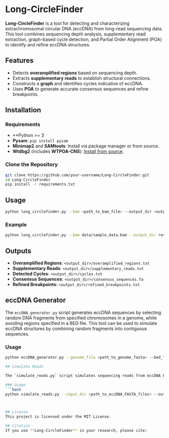 
# Long-CircleFinder

**Long-CircleFinder** is a tool for detecting and characterizing extrachromosomal circular DNA (eccDNA) from long-read sequencing data. This tool combines sequencing depth analysis, supplementary read extraction, graph-based cycle detection, and Partial Order Alignment (POA) to identify and refine eccDNA structures.

## Features
- Detects **overamplified regions** based on sequencing depth.
- Extracts **supplementary reads** to establish structural connections.
- Constructs a **graph** and identifies cycles indicative of eccDNA.
- Uses **POA** to generate accurate consensus sequences and refine breakpoints.

## Installation

### Requirements
- **Python >= 3 
- **Pysam**: `pip install pysam`
- **Minimap2** and **SAMtools**: Install via package manager or from source.
- **Wtdbg2** (includes **WTPOA-CNS**): [Install from source](https://github.com/ruanjue/wtdbg2).

### Clone the Repository
```bash
git clone https://github.com/your-username/Long-CircleFinder.git
cd Long-CircleFinder
pip install -r requirements.txt
```

## Usage
```bash
python long_circlefinder.py --bam <path_to_bam_file> --output_dir <output_directory> --reference_genome <path_to_reference_genome> --min_support <min_support_value> --depth <sequencing_depth>
```

### Example
```bash
python long_circlefinder.py --bam data/sample_data.bam --output_dir results/ --reference_genome reference.fa --min_support 3 --depth 30
```

## Outputs
- **Overamplified Regions**: `<output_dir>/overamplified_regions.txt`
- **Supplementary Reads**: `<output_dir>/supplementary_reads.txt`
- **Detected Cycles**: `<output_dir>/cycles.txt`
- **Consensus Sequences**: `<output_dir>/consensus_sequences.fa`
- **Refined Breakpoints**: `<output_dir>/refined_breakpoints.txt`

## eccDNA Generator

The `eccDNA_generator.py` script generates eccDNA sequences by selecting random DNA fragments from specified chromosomes in a genome, while avoiding regions specified in a BED file. This tool can be used to simulate eccDNA structures by combining random fragments into contiguous sequences.

### Usage
```bash
python eccDNA_generator.py --genome_file <path_to_genome_fasta> --bed_file <path_to_bed_file> --num_fragments_per_chromosome 5 --total_eccDNA 10 --output_directory eccDNA_sequences

## Simulate Reads

The `simulate_reads.py` script simulates sequencing reads from eccDNA FASTA files using **NanoSim**. It generates synthetic reads for each eccDNA sequence based on specified coverage levels, useful for testing eccDNA analysis workflows.

### Usage
```bash
python simulate_reads.py --input_dir <path_to_eccDNA_FASTA_files> --output_dir <output_directory> --model_prefix <path_to_NanoSim_model_directory> --read_length <read_length>



## License
This project is licensed under the MIT License.

## Citation
If you use **Long-CircleFinder** in your research, please cite:

